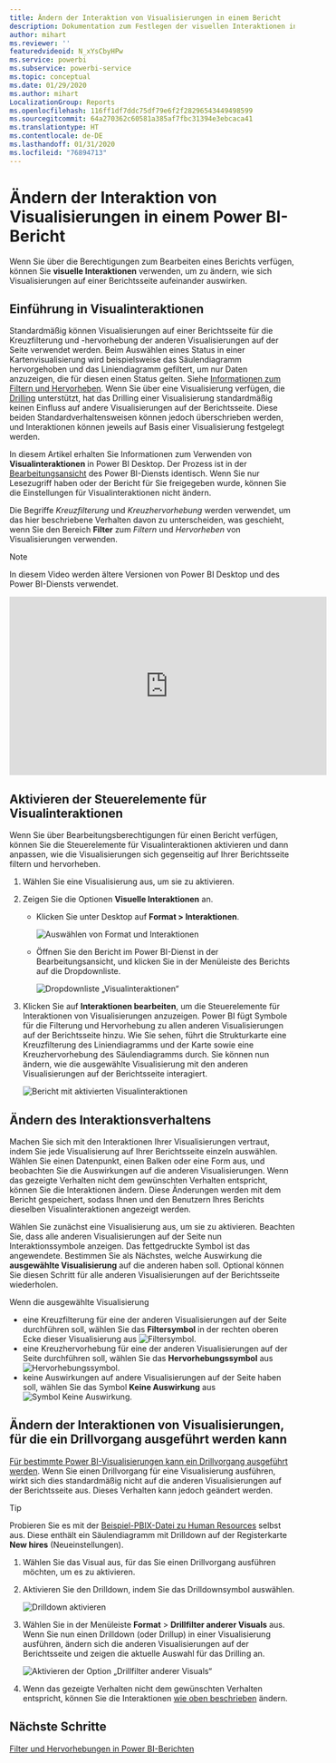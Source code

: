 ```yaml
---
title: Ändern der Interaktion von Visualisierungen in einem Bericht
description: Dokumentation zum Festlegen der visuellen Interaktionen in Berichten von Power BI Desktop und Power BI-Diensten.
author: mihart
ms.reviewer: ''
featuredvideoid: N_xYsCbyHPw
ms.service: powerbi
ms.subservice: powerbi-service
ms.topic: conceptual
ms.date: 01/29/2020
ms.author: mihart
LocalizationGroup: Reports
ms.openlocfilehash: 116ff1df7ddc75df79e6f2f28296543449498599
ms.sourcegitcommit: 64a270362c60581a385af7fbc31394e3ebcaca41
ms.translationtype: HT
ms.contentlocale: de-DE
ms.lasthandoff: 01/31/2020
ms.locfileid: "76894713"
---
```

# <a name="change-how-visuals-interact-in-a-power-bi-report"></a>Ändern der Interaktion von Visualisierungen in einem Power BI-Bericht
Wenn Sie über die Berechtigungen zum Bearbeiten eines Berichts verfügen, können Sie **visuelle Interaktionen** verwenden, um zu ändern, wie sich Visualisierungen auf einer Berichtsseite aufeinander auswirken. 

## <a name="introduction-to-visual-interactions"></a>Einführung in Visualinteraktionen
Standardmäßig können Visualisierungen auf einer Berichtsseite für die Kreuzfilterung und -hervorhebung der anderen Visualisierungen auf der Seite verwendet werden.
Beim Auswählen eines Status in einer Kartenvisualisierung wird beispielsweise das Säulendiagramm hervorgehoben und das Liniendiagramm gefiltert, um nur Daten anzuzeigen, die für diesen einen Status gelten.
Siehe [Informationen zum Filtern und Hervorheben](power-bi-reports-filters-and-highlighting.md). Wenn Sie über eine Visualisierung verfügen, die [Drilling](consumer/end-user-drill.md) unterstützt, hat das Drilling einer Visualisierung standardmäßig keinen Einfluss auf andere Visualisierungen auf der Berichtsseite. Diese beiden Standardverhaltensweisen können jedoch überschrieben werden, und Interaktionen können jeweils auf Basis einer Visualisierung festgelegt werden.

In diesem Artikel erhalten Sie Informationen zum Verwenden von **Visualinteraktionen** in Power BI Desktop. Der Prozess ist in der [Bearbeitungsansicht](service-interact-with-a-report-in-editing-view.md) des Power BI-Diensts identisch. Wenn Sie nur Lesezugriff haben oder der Bericht für Sie freigegeben wurde, können Sie die Einstellungen für Visualinteraktionen nicht ändern.

Die Begriffe *Kreuzfilterung* und *Kreuzhervorhebung* werden verwendet, um das hier beschriebene Verhalten davon zu unterscheiden, was geschieht, wenn Sie den Bereich **Filter** zum *Filtern* und *Hervorheben* von Visualisierungen verwenden.  

> [!NOTE]
> In diesem Video werden ältere Versionen von Power BI Desktop und des Power BI-Diensts verwendet. 
>
>

<iframe width="560" height="315" src="https://www.youtube.com/embed/N_xYsCbyHPw?list=PL1N57mwBHtN0JFoKSR0n-tBkUJHeMP2cP" frameborder="0" allowfullscreen></iframe>


## <a name="enable-the-visual-interaction-controls"></a>Aktivieren der Steuerelemente für Visualinteraktionen
Wenn Sie über Bearbeitungsberechtigungen für einen Bericht verfügen, können Sie die Steuerelemente für Visualinteraktionen aktivieren und dann anpassen, wie die Visualisierungen sich gegenseitig auf Ihrer Berichtsseite filtern und hervorheben. 

1. Wählen Sie eine Visualisierung aus, um sie zu aktivieren.  
2. Zeigen Sie die Optionen **Visuelle Interaktionen** an.
    

    - Klicken Sie unter Desktop auf **Format > Interaktionen**.

        ![Auswählen von Format und Interaktionen](media/service-reports-visual-interactions/power-bi-interaction.png)

    - Öffnen Sie den Bericht im Power BI-Dienst in der Bearbeitungsansicht, und klicken Sie in der Menüleiste des Berichts auf die Dropdownliste.

        ![Dropdownliste „Visualinteraktionen“](media/service-reports-visual-interactions/power-bi-service.png)

3. Klicken Sie auf **Interaktionen bearbeiten**, um die Steuerelemente für Interaktionen von Visualisierungen anzuzeigen. Power BI fügt Symbole für die Filterung und Hervorhebung zu allen anderen Visualisierungen auf der Berichtsseite hinzu. Wie Sie sehen, führt die Strukturkarte eine Kreuzfilterung des Liniendiagramms und der Karte sowie eine Kreuzhervorhebung des Säulendiagramms durch. Sie können nun ändern, wie die ausgewählte Visualisierung mit den anderen Visualisierungen auf der Berichtsseite interagiert.
   
    ![Bericht mit aktivierten Visualinteraktionen](media/service-reports-visual-interactions/power-bi-turn-on.png)


## <a name="change-the-interaction-behavior"></a>Ändern des Interaktionsverhaltens
Machen Sie sich mit den Interaktionen Ihrer Visualisierungen vertraut, indem Sie jede Visualisierung auf Ihrer Berichtsseite einzeln auswählen.  Wählen Sie einen Datenpunkt, einen Balken oder eine Form aus, und beobachten Sie die Auswirkungen auf die anderen Visualisierungen. Wenn das gezeigte Verhalten nicht dem gewünschten Verhalten entspricht, können Sie die Interaktionen ändern. Diese Änderungen werden mit dem Bericht gespeichert, sodass Ihnen und den Benutzern Ihres Berichts dieselben Visualinteraktionen angezeigt werden.


Wählen Sie zunächst eine Visualisierung aus, um sie zu aktivieren.  Beachten Sie, dass alle anderen Visualisierungen auf der Seite nun Interaktionssymbole anzeigen. Das fettgedruckte Symbol ist das angewendete. Bestimmen Sie als Nächstes, welche Auswirkung die **ausgewählte Visualisierung** auf die anderen haben soll.  Optional können Sie diesen Schritt für alle anderen Visualisierungen auf der Berichtsseite wiederholen.

Wenn die ausgewählte Visualisierung
   
   * eine Kreuzfilterung für eine der anderen Visualisierungen auf der Seite durchführen soll, wählen Sie das **Filtersymbol** in der rechten oberen Ecke dieser Visualisierung aus ![Filtersymbol](media/service-reports-visual-interactions/power-bi-filter-icon.png).
   * eine Kreuzhervorhebung für eine der anderen Visualisierungen auf der Seite durchführen soll, wählen Sie das **Hervorhebungssymbol** aus ![Hervorhebungssymbol](media/service-reports-visual-interactions/power-bi-highlight-icon.png).
   * keine Auswirkungen auf andere Visualisierungen auf der Seite haben soll, wählen Sie das Symbol **Keine Auswirkung** aus ![Symbol Keine Auswirkung](media/service-reports-visual-interactions/power-bi-no-impact.png).

## <a name="change-the-interactions-of-drillable-visualizations"></a>Ändern der Interaktionen von Visualisierungen, für die ein Drillvorgang ausgeführt werden kann
[Für bestimmte Power BI-Visualisierungen kann ein Drillvorgang ausgeführt werden](consumer/end-user-drill.md). Wenn Sie einen Drillvorgang für eine Visualisierung ausführen, wirkt sich dies standardmäßig nicht auf die anderen Visualisierungen auf der Berichtsseite aus. Dieses Verhalten kann jedoch geändert werden. 

> [!TIP]
> Probieren Sie es mit der [Beispiel-PBIX-Datei zu Human Resources](https://download.microsoft.com/download/6/9/5/69503155-05A5-483E-829A-F7B5F3DD5D27/Human%20Resources%20Sample%20PBIX.pbix) selbst aus. Diese enthält ein Säulendiagramm mit Drilldown auf der Registerkarte **New hires** (Neueinstellungen).
>

1. Wählen Sie das Visual aus, für das Sie einen Drillvorgang ausführen möchten, um es zu aktivieren. 

2. Aktivieren Sie den Drilldown, indem Sie das Drilldownsymbol auswählen.

    ![Drilldown aktivieren](media/service-reports-visual-interactions/power-bi-drill-down.png)

2. Wählen Sie in der Menüleiste **Format** > **Drillfilter anderer Visuals** aus.  Wenn Sie nun einen Drilldown (oder Drillup) in einer Visualisierung ausführen, ändern sich die anderen Visualisierungen auf der Berichtsseite und zeigen die aktuelle Auswahl für das Drilling an. 

    ![Aktivieren der Option „Drillfilter anderer Visuals“](media/service-reports-visual-interactions/power-bi-drill.png)

3. Wenn das gezeigte Verhalten nicht dem gewünschten Verhalten entspricht, können Sie die Interaktionen [wie oben beschrieben](#change-the-interaction-behavior) ändern.
    
## <a name="next-steps"></a>Nächste Schritte
[Filter und Hervorhebungen in Power BI-Berichten](power-bi-reports-filters-and-highlighting.md)